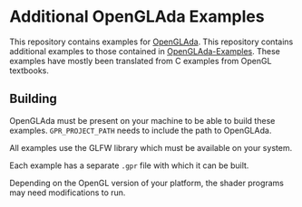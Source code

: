 # Additional OpenGLAda Examples

This repository contains examples for [OpenGLAda][1].
This repository contains additional examples to those contained in [OpenGLAda-Examples][2].
These examples have mostly been translated from C examples from OpenGL textbooks.

## Building

OpenGLAda must be present on your machine to be able to build these examples. `GPR_PROJECT_PATH` needs to include the path to OpenGLAda.

All examples use the GLFW library which must be available on your system.

Each example has a separate `.gpr` file with which it can be built.

Depending on the OpenGL version of your platform, the shader programs may need modifications to run.

 [1]: https://github.com/flyx/OpenGLAda 
 [2]: https://github.com/flyx/OpenGLAda-Examples 
